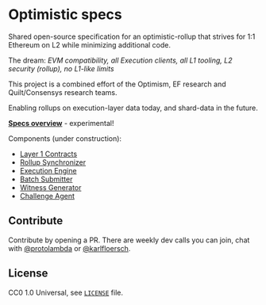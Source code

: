# Optimistic specs

Shared open-source specification for an optimistic-rollup that strives for 1:1 Ethereum on L2 while minimizing additional code.

The dream: *EVM compatibility, all Execution clients, all L1 tooling, L2 security (rollup), no L1-like limits*

This project is a combined effort of the Optimism, EF research and Quilt/Consensys research teams.

Enabling rollups on execution-layer data today, and shard-data in the future.

[**Specs overview**](./overview.md) - experimental!

Components (under construction):
- [Layer 1 Contracts](./components/layer1.md)
- [Rollup Synchronizer](./components/rollup_synchronizer.md)
- [Execution Engine](./components/exec_engine.md)
- [Batch Submitter](./components/batch_submitter.md)
- [Witness Generator](./components/witness_gen.md)
- [Challenge Agent](./components/challenge_agent.md)

## Contribute

Contribute by opening a PR. There are weekly dev calls you can join, 
chat with [@protolambda](https://github.com/protolambda/) or [@karlfloersch](https://twitter.com/karl_dot_tech/).


## License

CC0 1.0 Universal, see [`LICENSE`](./LICENSE) file.
